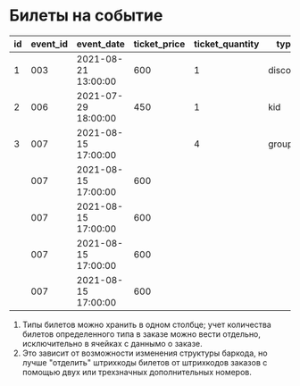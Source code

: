 # Билеты на событие

id  | event_id  | event_date          | ticket_price  | ticket_quantity  | type     | barcode      | user_id  | equal_price  | created
--- | --------- | ------------------- | ------------- | ---------------- | -------- | ------------ | -------- | ------------ | -------------------
1   | 003       | 2021-08-21 13:00:00 | 600           | 1                | discount | 11111111-00  | 00451    | 600          | 2021-01-11 13:22:09
2   | 006       | 2021-07-29 18:00:00 | 450           | 1                | kid      | 22222222-00  | 00364    | 450          | 2021-01-12 16:62:08
3   | 007       | 2021-08-15 17:00:00 |               | 4                | group    | 33333333     | 00015    | 2400         | 2021-01-13 10:08:45
    | 007       | 2021-08-15 17:00:00 | 600           |                  |          | 33333333-01  | 00015    |              | 2021-01-13 10:08:45
    | 007       | 2021-08-15 17:00:00 | 600           |                  |          | 33333333-02  | 00015    |              | 2021-01-13 10:08:45
    | 007       | 2021-08-15 17:00:00 | 600           |                  |          | 33333333-03  | 00015    |              | 2021-01-13 10:08:45
    | 007       | 2021-08-15 17:00:00 | 600           |                  |          | 33333333-04  | 00015    |              | 2021-01-13 10:08:45

1. Типы билетов можно хранить в одном столбце; учет количества билетов определенного типа в заказе можно вести отдельно, исключительно в ячейках с даннымо о заказе.
2. Это зависит от возможности изменения структуры баркода, но лучше "отделить" штрихкоды билетов от штрихкодов заказов с помощью двух или трехзначных дополнительных номеров.
